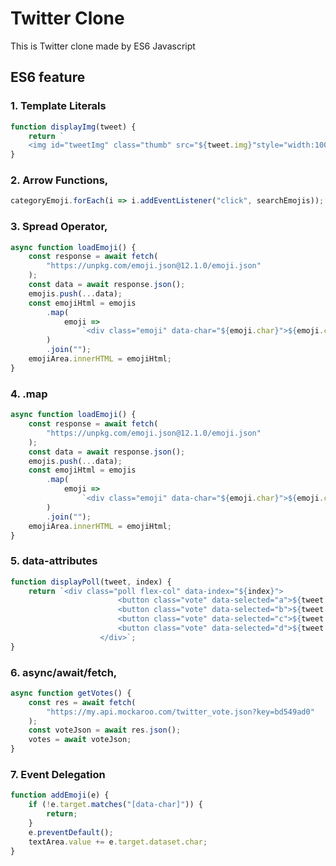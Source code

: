 # Twitter Clone

This is Twitter clone made by ES6 Javascript

## ES6 feature

### 1. Template Literals

```js
function displayImg(tweet) {
	return `
	<img id="tweetImg" class="thumb" src="${tweet.img}"style="width:100%"/>`;
}
```

### 2. Arrow Functions,

```js
categoryEmoji.forEach(i => i.addEventListener("click", searchEmojis));
```

### 3. Spread Operator,

```js
async function loadEmoji() {
	const response = await fetch(
		"https://unpkg.com/emoji.json@12.1.0/emoji.json"
	);
	const data = await response.json();
	emojis.push(...data);
	const emojiHtml = emojis
		.map(
			emoji =>
				`<div class="emoji" data-char="${emoji.char}">${emoji.char}</div>`
		)
		.join("");
	emojiArea.innerHTML = emojiHtml;
}
```

### 4. .map

```js
async function loadEmoji() {
	const response = await fetch(
		"https://unpkg.com/emoji.json@12.1.0/emoji.json"
	);
	const data = await response.json();
	emojis.push(...data);
	const emojiHtml = emojis
		.map(
			emoji =>
				`<div class="emoji" data-char="${emoji.char}">${emoji.char}</div>`
		)
		.join("");
	emojiArea.innerHTML = emojiHtml;
}
```

### 5. data-attributes

```js
function displayPoll(tweet, index) {
	return `<div class="poll flex-col" data-index="${index}">
						<button class="vote" data-selected="a">${tweet.poll[0]}</button>
						<button class="vote" data-selected="b">${tweet.poll[1]}</button>
						<button class="vote" data-selected="c">${tweet.poll[2]}</button>
						<button class="vote" data-selected="d">${tweet.poll[3]}</button>
					</div>`;
}
```

### 6. async/await/fetch,

```js
async function getVotes() {
	const res = await fetch(
		"https://my.api.mockaroo.com/twitter_vote.json?key=bd549ad0"
	);
	const voteJson = await res.json();
	votes = await voteJson;
}
```

### 7. Event Delegation

```js
function addEmoji(e) {
	if (!e.target.matches("[data-char]")) {
		return;
	}
	e.preventDefault();
	textArea.value += e.target.dataset.char;
}
```
